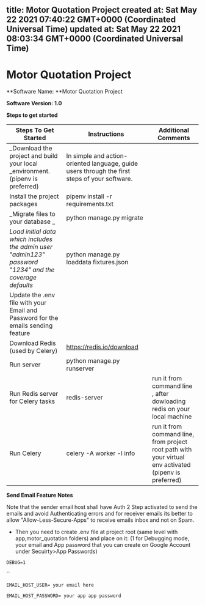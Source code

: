 
title: Motor Quotation Project
created at: Sat May 22 2021 07:40:22 GMT+0000 (Coordinated Universal Time)
updated at: Sat May 22 2021 08:03:34 GMT+0000 (Coordinated Universal Time)
---

# Motor Quotation Project

**Software Name: **Motor Quotation Project

**Software Version: 1.0**

**Steps to get started**

| **Steps To Get Started**                                                                               | **Instructions**                                                                              | **Additional Comments**                                                                                |
| ------------------------------------------------------------------------------------------------------ | --------------------------------------------------------------------------------------------- | ------------------------------------------------------------------------------------------------------ |
| \_Download the project and build your local \_environment. (pipenv is preferred)                       | In simple and action-oriented language, guide users through the first steps of your software. |                                                                                                        |
| Install the project packages                                                                           | pipenv install -r requirements.txt                                                          |                                                                                                        |
| _Migrate files to your database _                                                                      | python manage.py migrate                                                                      |                                                                                                        |
| _Load initial data which includes the admin user "admin123" password "1234" and the coverage defaults_ | python manage.py loaddata fixtures.json                                                       |                                                                                                        |
| Update the .env file with your Email and Password for the emails sending feature                       |                                                                                               |                                                                                                        |
| Download Redis (used by Celery)                                                                        | <https://redis.io/download>                                                                   |                                                                                                        |
| Run server                                                                                             | python manage.py runserver                                                                    |                                                                                                        |
| Run Redis server for Celery tasks                                                                      | redis-server                                                                                  | run it from command line , after dowloading redis on your local machine                                |
| Run Celery                                                                                             | celery -A <project-name-here> worker -l info                                                  | run it from command line, from project root path with your virtual env activated (pipenv is preferred) |

**Send Email Feature Notes**

Note that the sender email host shall have Auth 2 Step activated to send the emails and avoid Authenticating errors and for receiver emails its better to allow "Allow-Less-Secure-Apps" to receive emails inbox and not on Spam.

-   Then you need to create .env file at project root (same level with app,motor_quotation folders) and place on it: (1 for Debugging mode, your email and App password that you can create on Google Account under Secuirty>App Passwords)

`DEBUG=1`

\`\`

`EMAIL_HOST_USER= your email here`

`EMAIL_HOST_PASSWORD= your app app password`

          
